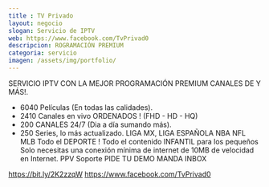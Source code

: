 ```yaml
---
title : TV Privado
layout: negocio
slogan: Servicio de IPTV
web: https://www.facebook.com/TvPrivad0
descripcion: ROGRAMACIÓN PREMIUM
categoria: servicio
imagen: /assets/img/portfolio/
---
```

SERVICIO IPTV CON LA MEJOR PROGRAMACIÓN PREMIUM CANALES DE Y MÁS!.
+ 6040 Películas (En todas las calidades).
+ 2410 Canales en vivo ORDENADOS ! (FHD - HD - HQ)
+ 200 CANALES 24/7 (Dia a día sumando más).
+ 250 Series, lo más actualizado.
LIGA MX, LIGA ESPAÑOLA
NBA
NFL
MLB
Todo el DEPORTE !
Todo el contenido INFANTIL para los pequeños
Solo necesitas una conexión mínima de internet de 10MB de velocidad en Internet.
PPV
Soporte
PIDE TU DEMO
MANDA INBOX

https://bit.ly/2K2zzqW
https://www.facebook.com/TvPrivad0